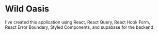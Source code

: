 # Wild Oasis

I've created this application using React, React Query, React Hook Form, React Error Boundary, Styled Components, and supabase for the backend
